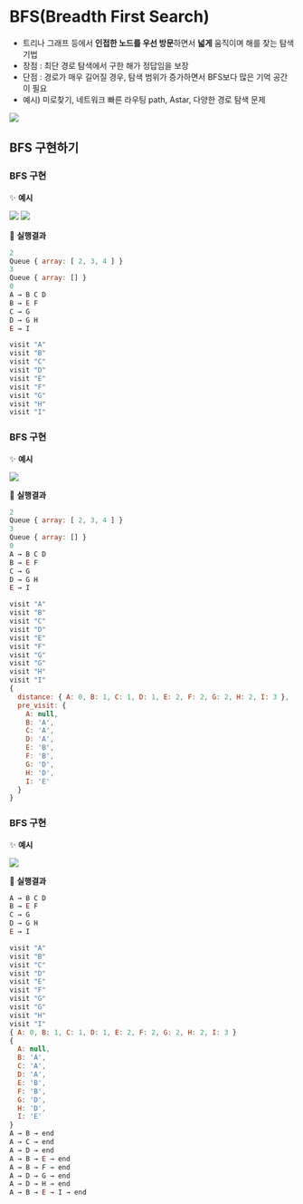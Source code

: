 # BFS(Breadth First Search) 
- 트리나 그래프 등에서 **인접한 노드를 우선 방문**하면서 **넓게** 움직이며 해를 찾는 탐색 기법
- 장점 : 최단 경로 탐색에서 구한 해가 정답임을 보장
- 단점 : 경로가 매우 길어질 경우, 탐색 범위가 증가하면서 BFS보다 많은 기억 공간이 필요
- 예시) 미로찾기, 네트워크 빠른 라우팅 path, Astar, 다양한 경로 탐색 문제

![](./BFS/images/bfs.png)



## BFS 구현하기
### BFS 구현

✨ **예시**

![](./BFS/images/1.png)
![](./BFS/images/1-1.png)



🧪 **실행결과**

```javascript
2
Queue { array: [ 2, 3, 4 ] }
3
Queue { array: [] }
0
A → B C D
B → E F
C → G
D → G H
E → I

visit "A"
visit "B"
visit "C"
visit "D"
visit "E"
visit "F"
visit "G"
visit "H"
visit "I"
```


### BFS 구현

✨ **예시**

![](./BFS/images/2.png)



🧪 **실행결과**

```javascript
2
Queue { array: [ 2, 3, 4 ] }
3
Queue { array: [] }
0
A → B C D
B → E F
C → G
D → G H
E → I

visit "A"
visit "B"
visit "C"
visit "D"
visit "E"
visit "F"
visit "G"
visit "G"
visit "H"
visit "I"
{
  distance: { A: 0, B: 1, C: 1, D: 1, E: 2, F: 2, G: 2, H: 2, I: 3 },
  pre_visit: {
    A: null,
    B: 'A',
    C: 'A',
    D: 'A',
    E: 'B',
    F: 'B',
    G: 'D',
    H: 'D',
    I: 'E'
  }
}
```

### BFS 구현

✨ **예시**

![](./BFS/images/3.png)



🧪 **실행결과**

```javascript
A → B C D 
B → E F
C → G
D → G H
E → I

visit "A"
visit "B"
visit "C"
visit "D"
visit "E"
visit "F"
visit "G"
visit "G"
visit "H"
visit "I"
{ A: 0, B: 1, C: 1, D: 1, E: 2, F: 2, G: 2, H: 2, I: 3 }
{
  A: null,
  B: 'A',
  C: 'A',
  D: 'A',
  E: 'B',
  F: 'B',
  G: 'D',
  H: 'D',
  I: 'E'
}
A → B → end
A → C → end
A → D → end
A → B → E → end
A → B → F → end
A → D → G → end
A → D → H → end
A → B → E → I → end
```